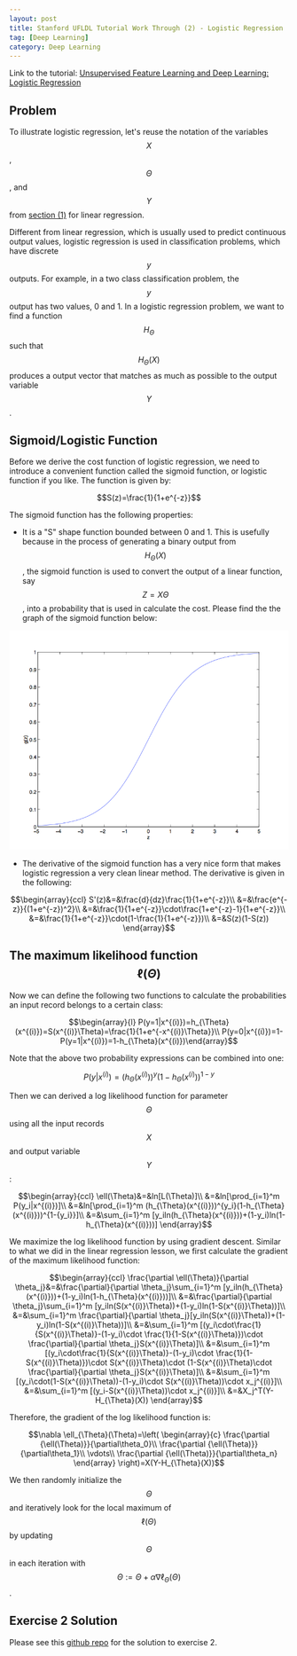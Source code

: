 ```yaml
---
layout: post
title: Stanford UFLDL Tutorial Work Through (2) - Logistic Regression
tag: [Deep Learning]
category: Deep Learning
---
```


Link to the tutorial: [Unsupervised Feature Learning and Deep Learning: Logistic Regression](http://ufldl.stanford.edu/tutorial/supervised/LogisticRegression/)

## Problem

To illustrate logistic regression, let's reuse the notation of the variables $$X$$, $$\Theta$$, and $$Y$$ from [section (1)](https://andylikescodes.github.io/deep%20learning/2017/06/17/Stanford-UFLDL-Tutorial-Work-Through-(1)/) for linear regression.

Different from linear regression, which is usually used to predict continuous output values, logistic regression is used in classification problems, which have discrete $$y$$ outputs. For example, in a two class classification problem, the $$y$$ output has two values, 0 and 1. In a logistic regression problem, we want to find a function $$H_{\Theta}$$ such that $$H_{\Theta}(X)$$ produces a output vector that matches as much as possible to the output variable $$Y$$.

## Sigmoid/Logistic Function

Before we derive the cost function of logistic regression, we need to introduce a convenient function called the sigmoid function, or logistic function if you like. The function is given by:

$$S(z)=\frac{1}{1+e^{-z}}$$

The sigmoid function has the following properties:

- It is a "S" shape function bounded between 0 and 1. This is usefully because in the process of generating a binary output from $$H_{\Theta}(X)$$, the sigmoid function is used to convert the output of a linear function, say $$Z = X\Theta$$, into a probability that is used in calculate the cost. Please find the the graph of the sigmoid function below:

![sigmoid](/public/img/blog_imgs/sigmoid.png)
- The derivative of the sigmoid function has a very nice form that makes logistic regression a very clean linear method. The derivative is given in the following:

$$\begin{array}{ccl}
S'(z)&=&\frac{d}{dz}\frac{1}{1+e^{-z}}\\
&=&\frac{e^{-z}}{(1+e^{-z})^2}\\
&=&\frac{1}{1+e^{-z}}\cdot\frac{1+e^{-z}-1}{1+e^{-z}}\\
&=&\frac{1}{1+e^{-z}}\cdot(1-\frac{1}{1+e^{-z}})\\
&=&S(z)(1-S(z))
\end{array}$$

## The maximum likelihood function $$\ell(\Theta)$$

Now we can define the following two functions to calculate the probabilities an input record belongs to a certain class:

$$\begin{array}{l}
P(y=1|x^{(i)})=h_{\Theta}(x^{(i)})=S(x^{(i)}\Theta)=\frac{1}{1+e^{-x^{(i)}\Theta}}\\
P(y=0|x^{(i)})=1-P(y=1|x^{(i)})=1-h_{\Theta}(x^{(i)})\end{array}$$

Note that the above two probability expressions can be combined into one:

$$P(y|x^{(i)})=(h_{\Theta}(x^{(i)}))^y(1-h_{\Theta}(x^{(i)}))^{1-y}$$

Then we can derived a log likelihood function for parameter $$\Theta$$ using all the input records $$X$$ and output variable $$Y$$:

$$\begin{array}{ccl}
\ell(\Theta)&=&ln[L(\Theta)]\\
&=&ln[\prod_{i=1}^m P(y_i|x^{(i)})]\\
&=&ln[\prod_{i=1}^m (h_{\Theta}(x^{(i)}))^{y_i}(1-h_{\Theta}(x^{(i)}))^{1-{y_i}}]\\
&=&\sum_{i=1}^m [y_iln(h_{\Theta}(x^{(i)}))+(1-y_i)ln(1-h_{\Theta}(x^{(i)}))]
\end{array}$$

We maximize the log likelihood function by using gradient descent. Similar to what we did in the linear regression lesson, we first calculate the gradient of the maximum likelihood function:

$$\begin{array}{ccl}
\frac{\partial \ell(\Theta)}{\partial \theta_j}&=&\frac{\partial}{\partial \theta_j}\sum_{i=1}^m [y_iln(h_{\Theta}(x^{(i)}))+(1-y_i)ln(1-h_{\Theta}(x^{(i)}))]\\
&=&\frac{\partial}{\partial \theta_j}\sum_{i=1}^m [y_iln(S(x^{(i)}\Theta))+(1-y_i)ln(1-S(x^{(i)}\Theta))]\\
&=&\sum_{i=1}^m \frac{\partial}{\partial \theta_j}[y_iln(S(x^{(i)}\Theta))+(1-y_i)ln(1-S(x^{(i)}\Theta))]\\
&=&\sum_{i=1}^m [(y_i\cdot\frac{1}{S(x^{(i)}\Theta)}-(1-y_i)\cdot \frac{1}{1-S(x^{(i)}\Theta)})\cdot \frac{\partial}{\partial \theta_j}S(x^{(i)}\Theta)]\\
&=&\sum_{i=1}^m [(y_i\cdot\frac{1}{S(x^{(i)}\Theta)}-(1-y_i)\cdot \frac{1}{1-S(x^{(i)}\Theta)})\cdot S(x^{(i)}\Theta)\cdot (1-S(x^{(i)}\Theta)\cdot \frac{\partial}{\partial \theta_j}S(x^{(i)}\Theta)]\\
&=&\sum_{i=1}^m [(y_i\cdot(1-S(x^{(i)}\Theta))-(1-y_i)\cdot S(x^{(i)}\Theta))\cdot x_j^{(i)}]\\
&=&\sum_{i=1}^m [(y_i-S(x^{(i)}\Theta))\cdot x_j^{(i)}]\\
&=&X_j^T(Y-H_{\Theta}(X))
\end{array}$$

Therefore, the gradient of the log likelihood function is:

$$\nabla \ell_{\Theta}(\Theta)=\left( \begin{array}{c}
\frac{\partial {\ell(\Theta)}}{\partial\theta_0}\\
\frac{\partial {\ell(\Theta)}}{\partial\theta_1}\\
\vdots\\
\frac{\partial {\ell(\Theta)}}{\partial\theta_n}
\end{array}
\right)=X(Y-H_{\Theta}(X))$$

We then randomly initialize the $$\Theta$$ and iteratively look for the local maximum of $$\ell(\Theta)$$ by updating $$\Theta$$ in each iteration with $$\Theta:=\Theta+\alpha\nabla \ell_{\Theta}(\Theta)$$.

## Exercise 2 Solution

Please see this [github repo](https://github.com/andylikescodes/Stanford_UFLDL_Tutorial_Solutions) for the solution to exercise 2.
